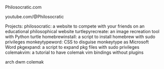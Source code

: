 Philosocratic.com

youtube.com/@Philosocratic

Projects:
philosocratic: a website to compete with your friends on an educational philosophical website
turtlepyrecreate: an image recreation tool with Python turtle
homebrewinstall: a script to install homebrew with sudo privileges
monkeytypeword: CSS to disguise monkeytype as Microsoft Word
pkgexpand: a script to expand pkg files with sudo privileges
colemakvim: a tutorial to have colemak vim bindings without plugins




arch dwm
colemak
